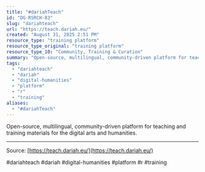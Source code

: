```yaml
---
title: "#dariahTeach"
id: "DG-RSRCH-83"
slug: "dariahteach"
url: "https://teach.dariah.eu/"
created: "August 31, 2025 2:51 PM"
resource_type: "training platform"
resource_type_original: "training platform"
resource_type_10: "Community, Training & Curation"
summary: "Open-source, multilingual, community-driven platform for teaching and training materials for the digital arts and humanities."
tags:
  - "dariahteach"
  - "dariah"
  - "digital-humanities"
  - "platform"
  - "r"
  - "training"
aliases:
  - "#dariahTeach"
---
```


Open-source, multilingual, community-driven platform for teaching and training materials for the digital arts and humanities.

---

Source: [https://teach.dariah.eu/](https://teach.dariah.eu/)

#dariahteach #dariah #digital-humanities #platform #r #training
